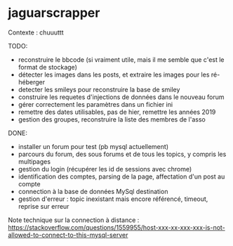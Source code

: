 # jaguarscrapper

Contexte : chuuuttt

TODO: 
- reconstruire le bbcode (si vraiment utile, mais il me semble que c'est le format de stockage)
- détecter les images dans les posts, et extraire les images pour les ré-héberger
- detecter les smileys pour reconstruire la base de smiley
- construire les requetes d'injections de données dans le nouveau forum
- gérer correctement les paramètres dans un fichier ini
- remettre des dates utilisables, pas de hier, remettre les années 2019
- gestion des groupes, reconstruire la liste des membres de l'asso


DONE:
- installer un forum pour test (pb mysql actuellement)
- parcours du forum, des sous forums et de tous les topics, y compris les multipages
- gestion du login (récupérer les id de sessions avec chrome)
- identification des comptes, parsing de la page, affectation d'un post au compte
- connection à la base de données MySql destination
- gestion d'erreur : topic inexistant mais encore référencé, timeout, reprise sur erreur


Note technique sur la connection à distance : https://stackoverflow.com/questions/1559955/host-xxx-xx-xxx-xxx-is-not-allowed-to-connect-to-this-mysql-server
